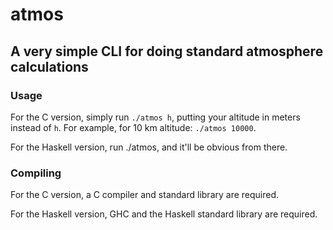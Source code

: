 # atmos
## A very simple CLI for doing standard atmosphere calculations

### Usage

For the C version, simply run `./atmos h`, putting your altitude in meters instead of `h`. For example, for 10 km altitude: `./atmos 10000`.

For the Haskell version, run ./atmos, and it'll be obvious from there.

### Compiling

For the C version, a C compiler and standard library are required.

For the Haskell version, GHC and the Haskell standard library are required.
